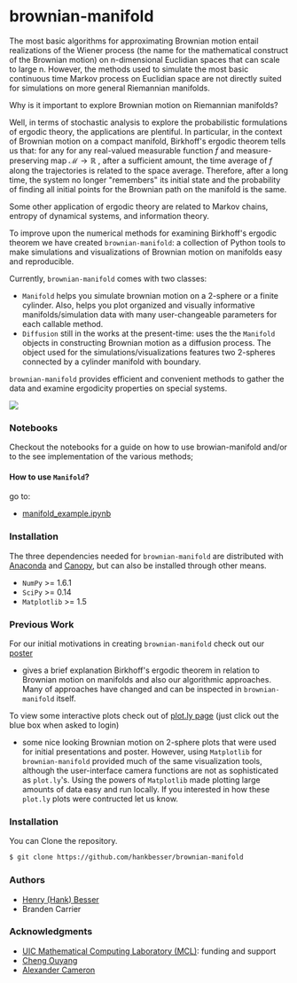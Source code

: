 
# brownian-manifold

The most basic algorithms for approximating Brownian motion entail realizations of the Wiener process (the name for the mathematical construct of the Brownian motion) on  n-dimensional Euclidian spaces that can scale to large n. However, the methods used to simulate the most basic continuous time Markov process on Euclidian space are not directly suited for simulations on more general Riemannian manifolds.

Why is it important to explore Brownian motion on Riemannian manifolds?

Well, in terms of stochastic analysis to explore the probabilistic formulations of ergodic theory, the applications are plentiful. In particular, in the context of Brownian motion on a compact manifold, Birkhoff's ergodic theorem tells us that: for any for any real-valued measurable function $f$ and measure-preserving map
$\mathcal{M} \rightarrow \mathbb{R}$
, after a sufficient amount, the time average of $f$ along the trajectories is related to the space average. Therefore, after a long time, the system no longer "remembers" its initial state and the probability of finding all initial points for the Brownian path on the manifold is the same.

Some other application of ergodic theory are related to Markov chains, entropy of dynamical systems, and information theory.  


To improve upon the numerical methods for examining Birkhoff's ergodic theorem we have created ```brownian-manifold```: a collection of Python tools to make simulations and visualizations of Brownian motion on manifolds easy and reproducible.

Currently, ```brownian-manifold``` comes with two classes:
- ```Manifold``` helps you simulate brownian motion on a 2-sphere or a finite cylinder. Also, helps you plot organized and visually informative manifolds/simulation data with many user-changeable parameters for each callable method.  
- ```Diffusion``` still in the works at the present-time: uses the the ```Manifold``` objects in constructing Brownian motion as a diffusion process. The object used for the simulations/visualizations features two 2-spheres connected by a cylinder manifold with boundary.

```brownian-manifold``` provides efficient and convenient methods to gather the data and examine ergodicity properties on special systems.

![](https://github.com/hankbesser/brownian-manifold/blob/master/notebook_examples/figures/2sphere_manifold_4subp_400000.png)

### Notebooks
Checkout the notebooks for a guide on how to use browian-manifold and/or to the see implementation of the various methods;

#### How to use ```Manifold```?

go to:

- [manifold_example.ipynb](https://github.com/hankbesser/brownian-manifold/blob/master/notebook_examples/manifold_example.ipynb)
### Installation


The three dependencies needed for ```brownian-manifold``` are distributed with [Anaconda](https://www.continuum.io/downloads) and [Canopy](https://www.enthought.com/products/canopy/), but can also be installed through other means.
- ```NumPy``` >= 1.6.1
- ```SciPy``` >= 0.14
- ```Matplotlib``` >= 1.5

### Previous Work

For our initial motivations in creating ```brownian-manifold``` check out our [poster](http://mcl.math.uic.edu/wp-content/uploads/2016/08/F16-BMM-poster.pdf)   
- gives a brief explanation Birkhoff's ergodic theorem in relation to Brownian motion on manifolds and also our algorithmic approaches. Many of approaches have changed and can be inspected in ```brownian-manifold``` itself.

To view some interactive plots check out of [plot.ly page](https://plot.ly/~besser2/) (just click out the blue box when asked to login)
- some nice looking Brownian motion on 2-sphere plots that were used for initial presentations and poster. However, using ```Matplotlib``` for ```brownian-manifold``` provided much of the same visualization tools, although the user-interface camera functions are not as sophisticated as ```plot.ly```'s. Using the powers of  ```Matplotlib```  made plotting large amounts of data easy and run locally. If you interested in how these ```plot.ly```  plots were contructed let us know.  

### Installation

You can Clone the repository.

```bash
$ git clone https://github.com/hankbesser/brownian-manifold
```

### Authors

* [Henry (Hank) Besser](https://github.com/hankbesser)
* Branden Carrier


### Acknowledgments
* [UIC Mathematical Computing Laboratory (MCL)](http://mcl.math.uic.edu/fall-2016-projects/): funding and support
* [Cheng Ouyang](http://homepages.math.uic.edu/~couyang/)
* [Alexander Cameron](http://homepages.math.uic.edu/~acamer4/teaching.html)
